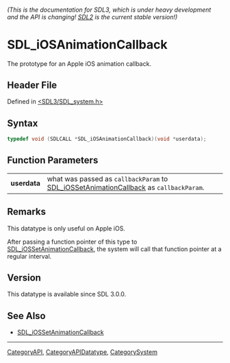 ###### (This is the documentation for SDL3, which is under heavy development and the API is changing! [SDL2](https://wiki.libsdl.org/SDL2/) is the current stable version!)
# SDL_iOSAnimationCallback

The prototype for an Apple iOS animation callback.

## Header File

Defined in [<SDL3/SDL_system.h>](https://github.com/libsdl-org/SDL/blob/main/include/SDL3/SDL_system.h)

## Syntax

```c
typedef void (SDLCALL *SDL_iOSAnimationCallback)(void *userdata);
```

## Function Parameters

|                  |                                                                                                                      |
| ---------------- | -------------------------------------------------------------------------------------------------------------------- |
| **userdata**     | what was passed as `callbackParam` to [SDL_iOSSetAnimationCallback](SDL_iOSSetAnimationCallback) as `callbackParam`. |

## Remarks

This datatype is only useful on Apple iOS.

After passing a function pointer of this type to
[SDL_iOSSetAnimationCallback](SDL_iOSSetAnimationCallback), the system will
call that function pointer at a regular interval.

## Version

This datatype is available since SDL 3.0.0.

## See Also

- [SDL_iOSSetAnimationCallback](SDL_iOSSetAnimationCallback)

----
[CategoryAPI](CategoryAPI), [CategoryAPIDatatype](CategoryAPIDatatype), [CategorySystem](CategorySystem)

